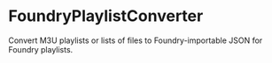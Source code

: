 # FoundryPlaylistConverter
Convert M3U playlists or lists of files to Foundry-importable JSON for Foundry playlists.
